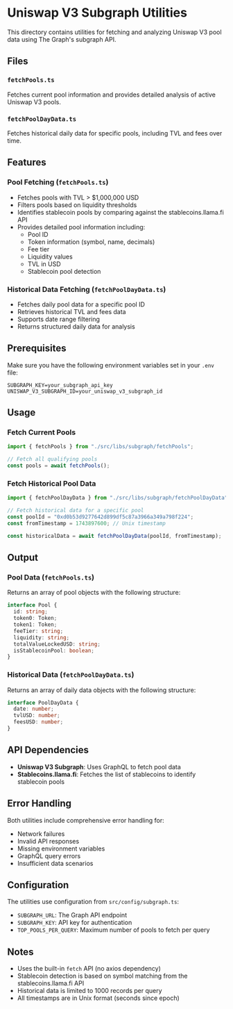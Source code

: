# Uniswap V3 Subgraph Utilities

This directory contains utilities for fetching and analyzing Uniswap V3 pool data using The Graph's subgraph API.

## Files

### `fetchPools.ts`

Fetches current pool information and provides detailed analysis of active Uniswap V3 pools.

### `fetchPoolDayData.ts`

Fetches historical daily data for specific pools, including TVL and fees over time.

## Features

### Pool Fetching (`fetchPools.ts`)

- Fetches pools with TVL > $1,000,000 USD
- Filters pools based on liquidity thresholds
- Identifies stablecoin pools by comparing against the stablecoins.llama.fi API
- Provides detailed pool information including:
  - Pool ID
  - Token information (symbol, name, decimals)
  - Fee tier
  - Liquidity values
  - TVL in USD
  - Stablecoin pool detection

### Historical Data Fetching (`fetchPoolDayData.ts`)

- Fetches daily pool data for a specific pool ID
- Retrieves historical TVL and fees data
- Supports date range filtering
- Returns structured daily data for analysis

## Prerequisites

Make sure you have the following environment variables set in your `.env` file:

```env
SUBGRAPH_KEY=your_subgraph_api_key
UNISWAP_V3_SUBGRAPH_ID=your_uniswap_v3_subgraph_id
```

## Usage

### Fetch Current Pools

```typescript
import { fetchPools } from "./src/libs/subgraph/fetchPools";

// Fetch all qualifying pools
const pools = await fetchPools();
```

### Fetch Historical Pool Data

```typescript
import { fetchPoolDayData } from "./src/libs/subgraph/fetchPoolDayData";

// Fetch historical data for a specific pool
const poolId = "0xd0b53d9277642d899df5c87a3966a349a798f224";
const fromTimestamp = 1743897600; // Unix timestamp

const historicalData = await fetchPoolDayData(poolId, fromTimestamp);
```

## Output

### Pool Data (`fetchPools.ts`)

Returns an array of pool objects with the following structure:

```typescript
interface Pool {
  id: string;
  token0: Token;
  token1: Token;
  feeTier: string;
  liquidity: string;
  totalValueLockedUSD: string;
  isStablecoinPool: boolean;
}
```

### Historical Data (`fetchPoolDayData.ts`)

Returns an array of daily data objects with the following structure:

```typescript
interface PoolDayData {
  date: number;
  tvlUSD: number;
  feesUSD: number;
}
```

## API Dependencies

- **Uniswap V3 Subgraph**: Uses GraphQL to fetch pool data
- **Stablecoins.llama.fi**: Fetches the list of stablecoins to identify stablecoin pools

## Error Handling

Both utilities include comprehensive error handling for:

- Network failures
- Invalid API responses
- Missing environment variables
- GraphQL query errors
- Insufficient data scenarios

## Configuration

The utilities use configuration from `src/config/subgraph.ts`:

- `SUBGRAPH_URL`: The Graph API endpoint
- `SUBGRAPH_KEY`: API key for authentication
- `TOP_POOLS_PER_QUERY`: Maximum number of pools to fetch per query

## Notes

- Uses the built-in `fetch` API (no axios dependency)
- Stablecoin detection is based on symbol matching from the stablecoins.llama.fi API
- Historical data is limited to 1000 records per query
- All timestamps are in Unix format (seconds since epoch)
